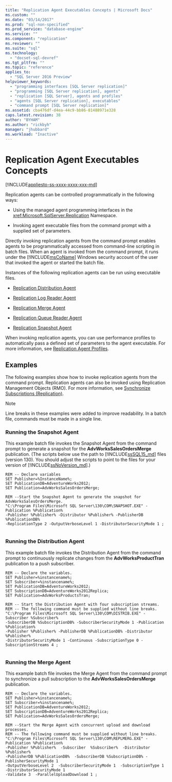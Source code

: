 ```yaml
---
title: "Replication Agent Executables Concepts | Microsoft Docs"
ms.custom: ""
ms.date: "03/14/2017"
ms.prod: "sql-non-specified"
ms.prod_service: "database-engine"
ms.service: ""
ms.component: "replication"
ms.reviewer: ""
ms.suite: "sql"
ms.technology: 
  - "docset-sql-devref"
ms.tgt_pltfrm: ""
ms.topic: "reference"
applies_to: 
  - "SQL Server 2016 Preview"
helpviewer_keywords: 
  - "programming interfaces [SQL Server replication]"
  - "programming [SQL Server replication], agents"
  - "replication [SQL Server], agents and profiles"
  - "agents [SQL Server replication], executables"
  - "command prompt [SQL Server replication]"
ms.assetid: cba476df-d4ea-44c9-bb86-81488971e328
caps.latest.revision: 38
author: "BYHAM"
ms.author: "rickbyh"
manager: "jhubbard"
ms.workload: "Inactive"
---
```

# Replication Agent Executables Concepts
[!INCLUDE[appliesto-ss-xxxx-xxxx-xxx-md](../../../includes/appliesto-ss-xxxx-xxxx-xxx-md.md)]

  Replication agents can be controlled programmatically in the following ways:  
  
-   Using the managed agent programming interfaces in the <xref:Microsoft.SqlServer.Replication> Namespace.  
  
-   Invoking agent executable files from the command prompt with a supplied set of parameters.  
  
 Directly invoking replication agents from the command prompt enables agents to be programmatically accessed from command-line scripting in batch files. When an agent is invoked from the command prompt, it runs under the [!INCLUDE[msCoName](../../../includes/msconame-md.md)] Windows security account of the user that invoked the agent or started the batch file.  
  
 Instances of the following replication agents can be run using executable files.  
  
-   [Replication Distribution Agent](../../../relational-databases/replication/agents/replication-distribution-agent.md)  
  
-   [Replication Log Reader Agent](../../../relational-databases/replication/agents/replication-log-reader-agent.md)  
  
-   [Replication Merge Agent](../../../relational-databases/replication/agents/replication-merge-agent.md)  
  
-   [Replication Queue Reader Agent](../../../relational-databases/replication/agents/replication-queue-reader-agent.md)  
  
-   [Replication Snapshot Agent](../../../relational-databases/replication/agents/replication-snapshot-agent.md)  
  
 When invoking replication agents, you can use performance profiles to automatically pass a defined set of parameters to the agent executable. For more information, see [Replication Agent Profiles](../../../relational-databases/replication/agents/replication-agent-profiles.md).  
  
## Examples  
 The following examples show how to invoke replication agents from the command prompt. Replication agents can also be invoked using Replication Management Objects (RMO). For more information, see [Synchronize Subscriptions &#40;Replication&#41;](../../../relational-databases/replication/synchronize-subscriptions-replication.md).  
  
> [!NOTE]  
>  Line breaks in these examples were added to improve readability. In a batch file, commands must be made in a single line.  
  
### Running the Snapshot Agent  
 This example batch file invokes the Snapshot Agent from the command prompt to generate a snapshot for the **AdvWorksSalesOrdersMerge** publication. (The scripts below use the path to [!INCLUDE[ssSQL15_md](../../../includes/sssql15-md.md)] files (version 130). You should adjust the scripts to point to the files for your version of [!INCLUDE[ssNoVersion_md](../../../includes/ssnoversion-md.md)].)  
  
```  
REM -- Declare variables  
SET Publisher=%InstanceName%;  
SET PublicationDB=AdventureWorks2012;   
SET Publication=AdvWorksSalesOrdersMerge;   
  
REM --Start the Snapshot Agent to generate the snapshot for AdvWorksSalesOrdersMerge.  
"C:\Program Files\Microsoft SQL Server\130\COM\SNAPSHOT.EXE" -Publication %Publication%   
-Publisher %Publisher% -Distributor %Publisher% -PublisherDB %PublicationDB%   
-ReplicationType 2 -OutputVerboseLevel 1 -DistributorSecurityMode 1 ;  
  
```  
  
### Running the Distribution Agent  
 This example batch file invokes the Distribution Agent from the command prompt to continuously replicate changes from the **AdvWorksProductTran** publication to a push subscriber.  
  
```  
REM -- Declare the variables.  
SET Publisher=%instancename%;  
SET Subscriber=%instancename%;  
SET PublicationDB=AdventureWorks2012;  
SET SubscriptionDB=AdventureWorks2012Replica;   
SET Publication=AdvWorksProductsTran;  
  
REM -- Start the Distribution Agent with four subscription streams.  
REM -- The following command must be supplied without line breaks.  
"C:\Program Files\Microsoft SQL Server\130\COM\DISTRIB.EXE" -Subscriber %Subscriber%   
-SubscriberDB %SubscriptionDB% -SubscriberSecurityMode 1 -Publication %Publication%   
-Publisher %Publisher% -PublisherDB %PublicationDB% -Distributor %Publisher%   
-DistributorSecurityMode 1 -Continuous -SubscriptionType 0 -SubscriptionStreams 4 ;  
  
```  
  
### Running the Merge Agent  
 This example batch file invokes the Merge Agent from the command prompt to synchronize a pull subscription to the **AdvWorksSalesOrdersMerge** publication.  
  
```  
REM -- Declare the variables.  
SET Publisher=%instancename%;  
SET Subscriber=%instancename%;  
SET PublicationDB=AdventureWorks2012;  
SET SubscriptionDB=AdventureWorks2012Replica;   
SET Publication=AdvWorksSalesOrdersMerge;  
  
REM --Start the Merge Agent with concurrent upload and download processes.  
REM -- The following command must be supplied without line breaks.  
"C:\Program Files\Microsoft SQL Server\130\COM\REPLMERG.EXE" -Publication %Publication%    
-Publisher %Publisher%  -Subscriber  %Subscriber%  -Distributor %Publisher%    
-PublisherDB %PublicationDB%  -SubscriberDB %SubscriptionDB% -PublisherSecurityMode 1    
-OutputVerboseLevel 2  -SubscriberSecurityMode 1  -SubscriptionType 1 -DistributorSecurityMode 1    
-Validate 3  -ParallelUploadDownload 1 ;  
  
```  
  
  
